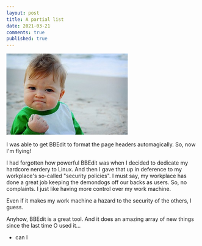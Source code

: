 ```yaml
---
layout: post
title: A partial list
date: 2021-03-21
comments: true
published: true
---
```



<img src="/images/SuccessKid.jpeg">

I was able to get BBEdit to format the page headers automagically. So, now I'm flying!

I had forgotten how powerful BBEdit was when I decided to dedicate my hardcore nerdery to Linux. And then I gave that up in deference to my workplace's so-called "security policies". I must say, my workplace has done a great job keeping the demondogs off our backs as users. So, no complaints. I just like having more control over my work machine.

Even if it makes my work machine a hazard to the security of the others, I guess.

Anyhow, BBEdit is a great tool. And it does an amazing array of new things since the last time O used it...

* can I 